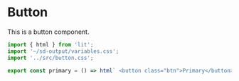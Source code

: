 # Button

This is a button component.

```js script
import { html } from 'lit';
import '~/sd-output/variables.css';
import '../src/button.css';
```

```js preview-story
export const primary = () => html` <button class="btn">Primary</button> `;
```
